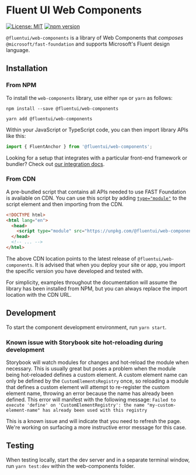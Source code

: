 # Fluent UI Web Components

[![License: MIT](https://img.shields.io/badge/License-MIT-yellow.svg)](https://opensource.org/licenses/MIT)
[![npm version](https://img.shields.io/npm/v/@fluentui/web-components/beta?style=flat-square)](https://www.npmjs.com/package/@fluentui/web-components/v/3.0.0-beta.15)

`@fluentui/web-components` is a library of Web Components that _composes_ `@microsoft/fast-foundation` and supports Microsoft's Fluent design language.

## Installation

### From NPM

To install the `web-components` library, use either `npm` or `yarn` as follows:

```shell
npm install --save @fluentui/web-components
```

```shell
yarn add @fluentui/web-components
```

Within your JavaScript or TypeScript code, you can then import library APIs like this:

```ts
import { FluentAnchor } from '@fluentui/web-components';
```

Looking for a setup that integrates with a particular front-end framework or bundler? Check out [our integration docs](http://fast.design/docs/integrations/introduction).

### From CDN

A pre-bundled script that contains all APIs needed to use FAST Foundation is available on CDN. You can use this script by adding [`type="module"`](https://developer.mozilla.org/en-US/docs/Web/JavaScript/Guide/Modules) to the script element and then importing from the CDN.

```html
<!DOCTYPE html>
<html lang="en">
  <head>
    <script type="module" src="https://unpkg.com/@fluentui/web-components"></script>
  </head>
  <!-- ... -->
</html>
```

The above CDN location points to the latest release of `@fluentui/web-components`. It is advised that when you deploy your site or app, you import the specific version you have developed and tested with.

For simplicity, examples throughout the documentation will assume the library has been installed from NPM, but you can always replace the import location with the CDN URL.

## Development

To start the component development environment, run `yarn start`.

### Known issue with Storybook site hot-reloading during development

Storybook will watch modules for changes and hot-reload the module when necessary. This is usually great but poses a problem when the module being hot-reloaded defines a custom element. A custom element name can only be defined by the `CustomElementsRegistry` once, so reloading a module that defines a custom element will attempt to re-register the custom element name, throwing an error because the name has already been defined. This error will manifest with the following message:
`Failed to execute 'define' on 'CustomElementRegistry': the name "my-custom-element-name" has already been used with this registry`

This is a known issue and will indicate that you need to refresh the page. We're working on surfacing a more instructive error message for this case.

## Testing

When testing locally, start the dev server and in a separate terminal window, run `yarn test:dev` within the web-components folder.
